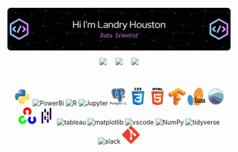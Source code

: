 ![Header](./github_header.png)

<div style="display: flex; justify-content: center; gap: 20px;">
    <a href="https://landryhouston.com/" target="_blank">
        <img src="https://img.shields.io/badge/website-080808?style=for-the-badge&logo=About.me&logoColor=white" target="_blank">
    </a>
    <a href="https://www.linkedin.com/in/landryhouston" target="_blank">
        <img src="https://img.shields.io/badge/LinkedIn-0077B5?style=for-the-badge&logo=linkedin&logoColor=white" target="_blank">
    </a>
    <a href='https://landryhouston.com/contact/Landry_Houston_Resume.pdf' target='_blank'>
        <img src="https://img.shields.io/badge/-Resume-B8A9E0?style=for-the-badge&logo=bookstack&logoColor=white">
    </a>
</div>

<br>
<br>
<p align="center" class='random-bounce'>
<img src="https://raw.githubusercontent.com/teamedwardforever/Readme-Generator/71f25dd8b98329b168142a6b782a107b75eab178/svg/Skills/Languages/python-original.svg" alt="Python" width="40" height="40"class="random-bounce" style="animation-delay: 0.02s;"/>
<img src="https://upload.wikimedia.org/wikipedia/commons/thumb/c/cf/New_Power_BI_Logo.svg/600px-New_Power_BI_Logo.svg.png?20210102182532" alt="PowerBi" width='40' height="40"class="random-bounce" style="animation-delay: 0.04s;"/>
<img src="https://upload.wikimedia.org/wikipedia/commons/thumb/1/1b/R_logo.svg/121px-R_logo.svg.png" alt='R' height="40" width="40"class="random-bounce" style="animation-delay: 0.06s;"/>
<img src="https://upload.wikimedia.org/wikipedia/commons/thumb/3/38/Jupyter_logo.svg/103px-Jupyter_logo.svg.png" alt='Jupyter' height="40" width='40'class="random-bounce" style="animation-delay: 0.08s;"/>
<img src="https://raw.githubusercontent.com/teamedwardforever/Readme-Generator/71f25dd8b98329b168142a6b782a107b75eab178/svg/Skills/Database/postgresql-original-wordmark.svg" alt="Postgresql" width="40" height="40"class="random-bounce" style="animation-delay: 0.1s;"/>
<img src="https://raw.githubusercontent.com/teamedwardforever/Readme-Generator/71f25dd8b98329b168142a6b782a107b75eab178/svg/Skills/Frontend/css3-original-wordmark.svg" alt="Css" width="40" height="40"class="random-bounce" style="animation-delay: 0.12s;"/>
<img src="https://raw.githubusercontent.com/teamedwardforever/Readme-Generator/71f25dd8b98329b168142a6b782a107b75eab178/svg/Skills/Frontend/html5-original-wordmark.svg" alt="HTML" width="40" height="40"class="random-bounce" style="animation-delay: 0.14s;"/>
<img src="https://raw.githubusercontent.com/teamedwardforever/Readme-Generator/71f25dd8b98329b168142a6b782a107b75eab178/svg/Skills/ML/tensorflow-icon.svg" alt="Tensorflow" width="40" height="40"class="random-bounce" style="animation-delay: 0.16s;"/>
<img src="https://raw.githubusercontent.com/teamedwardforever/Readme-Generator/71f25dd8b98329b168142a6b782a107b75eab178/svg/Skills/ML/Scikit_learn_logo_small.svg" alt="Scikit" width="40" height="40"class="random-bounce" style="animation-delay: 0.18s;"/>
<img src="https://raw.githubusercontent.com/teamedwardforever/Readme-Generator/71f25dd8b98329b168142a6b782a107b75eab178/svg/Skills/ML/logo-mark-lightbg.svg" alt="SeaBorn" width="40" height="40"class="random-bounce" style="animation-delay: 0.2s;"/>
<img src="https://raw.githubusercontent.com/teamedwardforever/Readme-Generator/71f25dd8b98329b168142a6b782a107b75eab178/svg/Skills/ML/opencv-icon.svg" alt="Opencv" width="40" height="40"class="random-bounce" style="animation-delay: 0.22s;"/>
<img src="https://raw.githubusercontent.com/teamedwardforever/Readme-Generator/71f25dd8b98329b168142a6b782a107b75eab178/svg/Skills/ML/pandas-original.svg" alt="Pandas" width="40" height="40"class="random-bounce" style="animation-delay: 0.24s;"/>
<img src="https://cdn.worldvectorlogo.com/logos/tableau-software.svg" alt="tableau" width="40" height="40"class="random-bounce" style="animation-delay: 0.26s;"/>
<img src="https://cdn.worldvectorlogo.com/logos/matplotlib-1.svg" alt="matplotlib" width="40" height="40"class="random-bounce" style="animation-delay: 0.28s;"/>
<img src="https://cdn.worldvectorlogo.com/logos/visual-studio-code-1.svg" alt="vscode" width="40" height="40"class="random-bounce" style="animation-delay: 0.3s;"/>
<img src="https://cdn.worldvectorlogo.com/logos/numpy-1.svg" alt="NumPy" width="40" height="40" class="random-bounce" style="animation-delay: 0.32s;"/>
<img src="https://tidyverse.tidyverse.org/logo.png" alt="tidyverse" width="40" height="40"class="random-bounce" style="animation-delay: 0.34s;"/>
<img src="https://cdn.worldvectorlogo.com/logos/slack-new-logo.svg" alt="slack" width="40" height="40"class="random-bounce" style="animation-delay: 0.36s;"/>
<img src="https://raw.githubusercontent.com/teamedwardforever/Readme-Generator/71f25dd8b98329b168142a6b782a107b75eab178/svg/Skills/Other/git-scm-icon.svg" alt="Git" width="40" height="40"class="random-bounce" style="animation-delay: 0.38s;"/>
</p>

<link rel="stylesheet" type="text/css" href="styles.css">

